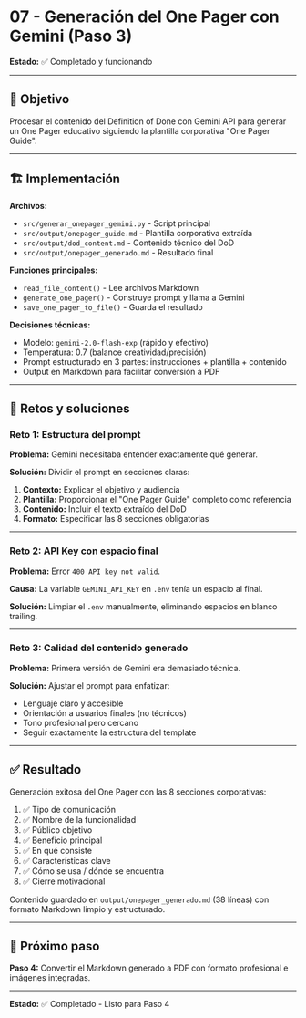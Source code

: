 # 07 - Generación del One Pager con Gemini (Paso 3)

**Estado:** ✅ Completado y funcionando

---

## 🎯 Objetivo

Procesar el contenido del Definition of Done con Gemini API para generar un One Pager educativo siguiendo la plantilla corporativa "One Pager Guide".

---

## 🏗️ Implementación

**Archivos:**
- `src/generar_onepager_gemini.py` - Script principal
- `src/output/onepager_guide.md` - Plantilla corporativa extraída
- `src/output/dod_content.md` - Contenido técnico del DoD
- `src/output/onepager_generado.md` - Resultado final

**Funciones principales:**
- `read_file_content()` - Lee archivos Markdown
- `generate_one_pager()` - Construye prompt y llama a Gemini
- `save_one_pager_to_file()` - Guarda el resultado

**Decisiones técnicas:**
- Modelo: `gemini-2.0-flash-exp` (rápido y efectivo)
- Temperatura: 0.7 (balance creatividad/precisión)
- Prompt estructurado en 3 partes: instrucciones + plantilla + contenido
- Output en Markdown para facilitar conversión a PDF

---

## 🐛 Retos y soluciones

### Reto 1: Estructura del prompt
**Problema:** Gemini necesitaba entender exactamente qué generar.

**Solución:** Dividir el prompt en secciones claras:
1. **Contexto:** Explicar el objetivo y audiencia
2. **Plantilla:** Proporcionar el "One Pager Guide" completo como referencia
3. **Contenido:** Incluir el texto extraído del DoD
4. **Formato:** Especificar las 8 secciones obligatorias

---

### Reto 2: API Key con espacio final
**Problema:** Error `400 API key not valid`.

**Causa:** La variable `GEMINI_API_KEY` en `.env` tenía un espacio al final.

**Solución:** Limpiar el `.env` manualmente, eliminando espacios en blanco trailing.

---

### Reto 3: Calidad del contenido generado
**Problema:** Primera versión de Gemini era demasiado técnica.

**Solución:** Ajustar el prompt para enfatizar:
- Lenguaje claro y accesible
- Orientación a usuarios finales (no técnicos)
- Tono profesional pero cercano
- Seguir exactamente la estructura del template

---

## ✅ Resultado

Generación exitosa del One Pager con las 8 secciones corporativas:

1. ✅ Tipo de comunicación
2. ✅ Nombre de la funcionalidad
3. ✅ Público objetivo
4. ✅ Beneficio principal
5. ✅ En qué consiste
6. ✅ Características clave
7. ✅ Cómo se usa / dónde se encuentra
8. ✅ Cierre motivacional

Contenido guardado en `output/onepager_generado.md` (38 líneas) con formato Markdown limpio y estructurado.

---

## 🔗 Próximo paso

**Paso 4:** Convertir el Markdown generado a PDF con formato profesional e imágenes integradas.

---

**Estado:** ✅ Completado - Listo para Paso 4

